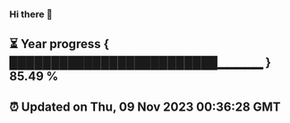 ### Hi there 👋
⏳ Year progress { █████████████████████████▁▁▁▁▁ } 85.49 %
---
⏰ Updated on Thu, 09 Nov 2023 00:36:28 GMT
---
